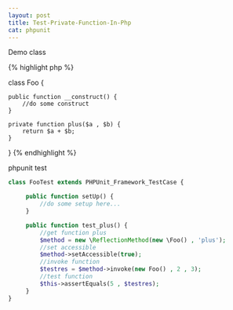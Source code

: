 ```yaml
---
layout: post
title: Test-Private-Function-In-Php
cat: phpunit
---
```



Demo class



{% highlight php %}

class Foo {

    public function __construct() {
        //do some construct
    }

    private function plus($a , $b) {
        return $a + $b;
    }
}
{% endhighlight %}


phpunit test


```php
class FooTest extends PHPUnit_Framework_TestCase {

     public function setUp() {
         //do some setup here...
     }

     public function test_plus() {
         //get function plus
         $method = new \ReflectionMethod(new \Foo() , 'plus');
         //set accessible
         $method->setAccessible(true);
         //invoke function
         $testres = $method->invoke(new Foo() , 2 , 3);
         //test function
         $this->assertEquals(5 , $testres);
     }
}
```
